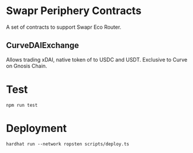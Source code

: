 # Swapr Periphery Contracts

A set of contracts to support Swapr Eco Router.

## CurveDAIExchange

Allows trading xDAI, native token of to USDC and USDT. Exclusive to Curve on Gnosis Chain.

# Test

```shell
npm run test
```

# Deployment

```shell
hardhat run --network ropsten scripts/deploy.ts
```

